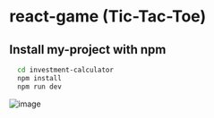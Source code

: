 # react-game (Tic-Tac-Toe)

 ## Install my-project with npm

```bash
  cd investment-calculator
  npm install
  npm run dev
```



  ![image](https://github.com/user-attachments/assets/860e916d-08d2-4392-83b5-d6841f9084c3)
